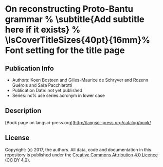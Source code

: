 # On reconstructing Proto-Bantu grammar % \subtitle{Add subtitle here if it exists} % \lsCoverTitleSizes{40pt}{16mm}% Font setting for the title page
## Publication Info
- Authors: Koen Bostoen and Gilles-Maurice de Schryver and Rozenn Guérois and Sara Pacchiarotti
- Publication Date: not yet published
- Series: nc% use series acronym in lower case
## Description
[Book page on langsci-press.org](http://langsci-press.org/catalog/book/
## License
Copyright: (c) 2017, the authors.
All data, code and documentation in this repository is published under the [Creative Commons Attribution 4.0 Licence](http://creativecommons.org/licenses/by/4.0/) (CC BY 4.0).
